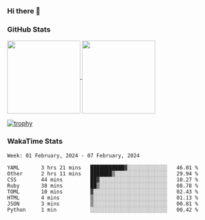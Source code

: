 ### Hi there 👋

### GitHub Stats

<a href="https://github.com/anuraghazra/github-readme-stats">
  <img align="center" height="170px" src="https://github-readme-stats.vercel.app/api/top-langs/?username=tksfjt1024&layout=compact&count_private=true&show_icons=true&show_icons=true&theme=graywhite" />
</a>
<a href="https://github.com/anuraghazra/github-readme-stats">
  <img align="center" height="170px" src="https://github-readme-stats.vercel.app/api?username=tksfjt1024&count_private=true&show_icons=true&show_icons=true&theme=graywhite" />
</a>

[![trophy](https://github-profile-trophy.vercel.app/?username=tksfjt1024)](https://github.com/ryo-ma/github-profile-trophy)

### WakaTime Stats

<!--START_SECTION:waka-->
```text
Week: 01 February, 2024 - 07 February, 2024

YAML       3 hrs 21 mins   ███████████▓░░░░░░░░░░░░░   46.01 % 
Other      2 hrs 11 mins   ███████▒░░░░░░░░░░░░░░░░░   29.94 % 
CSS        44 mins         ██▓░░░░░░░░░░░░░░░░░░░░░░   10.27 % 
Ruby       38 mins         ██▒░░░░░░░░░░░░░░░░░░░░░░   08.78 % 
TOML       10 mins         ▓░░░░░░░░░░░░░░░░░░░░░░░░   02.43 % 
HTML       4 mins          ▒░░░░░░░░░░░░░░░░░░░░░░░░   01.13 % 
JSON       3 mins          ▒░░░░░░░░░░░░░░░░░░░░░░░░   00.81 % 
Python     1 min           ░░░░░░░░░░░░░░░░░░░░░░░░░   00.42 % 
```
<!--END_SECTION:waka-->
